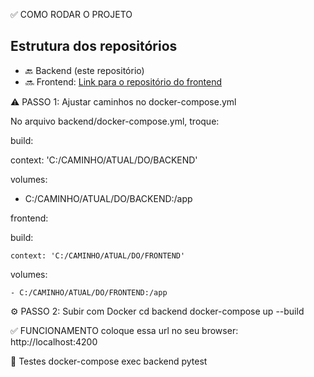 ✅ COMO RODAR O PROJETO

## Estrutura dos repositórios
- 🔙 Backend (este repositório)
- 🔜 Frontend: [Link para o repositório do frontend]([https://github.com/seu-usuario/frontend-repo](https://github.com/gabrielguady/frontend-desafio.git))

⚠️ PASSO 1: Ajustar caminhos no docker-compose.yml

No arquivo backend/docker-compose.yml, troque:

build:

  context: 'C:/CAMINHO/ATUAL/DO/BACKEND'
  
volumes:

  - C:/CAMINHO/ATUAL/DO/BACKEND:/app

frontend:

  build:
  
    context: 'C:/CAMINHO/ATUAL/DO/FRONTEND'
    
  volumes:
  
    - C:/CAMINHO/ATUAL/DO/FRONTEND:/app


⚙️ PASSO 2: Subir com Docker
cd backend
docker-compose up --build

✅ FUNCIONAMENTO
 coloque essa url no seu browser: http://localhost:4200

 🧪 Testes
 docker-compose exec backend pytest
